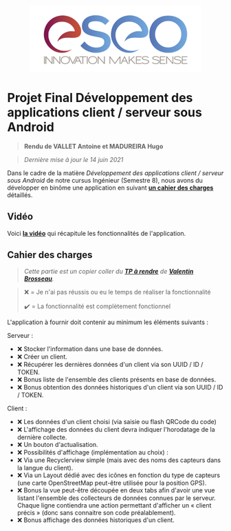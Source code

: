 <p align="center"><img src="readme/images/eseo_logo.png" width="400"></p>

# Projet Final Développement des applications client / serveur sous Android
> **Rendu de VALLET Antoine et MADUREIRA Hugo**

> *Dernière mise à jour le 14 juin 2021*

Dans le cadre de la matière *Développement des applications client / serveur sous Android* de notre cursus Ingénieur (Semestre 8), nous avons du développer en binôme une application en suivant **[un cahier des charges](#cahier-des-charges)** détaillés.

## Vidéo

Voici **[la vidéo]()** qui récapitule les fonctionnalités de l'application.

## Cahier des charges

> *Cette partie est un copier coller du **[TP à rendre](https://cours.brosseau.ovh/tp/android/app-avance-android.html)** de **[Valentin Brosseau](https://www.linkedin.com/in/valentin-brosseau-99b98827/)**.*

> ❌ = Je n'ai pas réussis ou eu le temps de réaliser la fonctionnalité
> 
> ✔️ = La fonctionnalité est complètement fonctionnel


L'application à fournir doit contenir au minimum les éléments suivants :


Serveur :

- ❌ Stocker l'information dans une base de données.
- ❌ Créer un client.
- ❌ Récupérer les dernières données d'un client via son UUID / ID / TOKEN.
- ❌ Bonus liste de l'ensemble des clients présents en base de données.
- ❌ Bonus obtention des données historiques d'un client via son UUID / ID / TOKEN.

Client :

- ❌ Les données d'un client choisi (via saisie ou flash QRCode du code)
- ❌ L'affichage des données du client devra indiquer l'horodatage de la dernière collecte.
- ❌ Un bouton d'actualisation.
- ❌ Possibilités d'affichage (implémentation au choix) :
- ❌ Via une Recyclerview simple (mais avec des noms des capteurs dans la langue du client).
- ❌ Via un Layout dédié avec des icônes en fonction du type de capteurs (une carte OpenStreetMap peut-être utilisée pour la position GPS).
- ❌ Bonus la vue peut-être découpée en deux tabs afin d'avoir une vue listant l'ensemble des collecteurs de données connues par le serveur. Chaque ligne contiendra une action permettant d'afficher un « client précis » (donc sans connaitre son code préalablement).
- ❌ Bonus affichage des données historiques d'un client.
  
